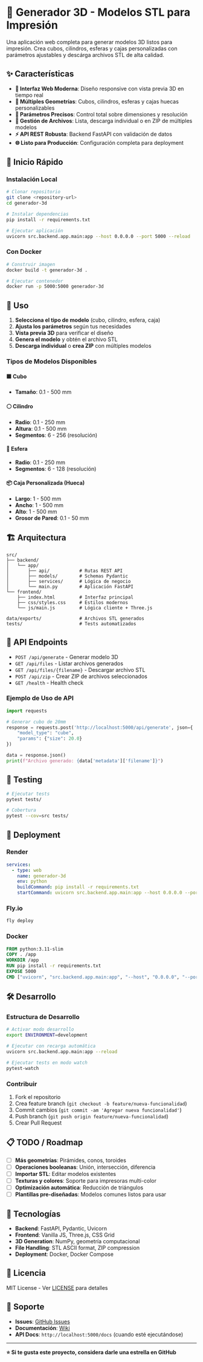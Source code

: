 # 🔧 Generador 3D - Modelos STL para Impresión

Una aplicación web completa para generar modelos 3D listos para impresión. Crea cubos, cilindros, esferas y cajas personalizadas con parámetros ajustables y descárga archivos STL de alta calidad.

## ✨ Características

- **🎯 Interfaz Web Moderna**: Diseño responsive con vista previa 3D en tiempo real
- **📐 Múltiples Geometrías**: Cubos, cilindros, esferas y cajas huecas personalizables
- **🔧 Parámetros Precisos**: Control total sobre dimensiones y resolución
- **📁 Gestión de Archivos**: Lista, descarga individual o en ZIP de múltiples modelos
- **⚡ API REST Robusta**: Backend FastAPI con validación de datos
- **🌐 Listo para Producción**: Configuración completa para deployment

## 🚀 Inicio Rápido

### Instalación Local

```bash
# Clonar repositorio
git clone <repository-url>
cd generador-3d

# Instalar dependencias
pip install -r requirements.txt

# Ejecutar aplicación
uvicorn src.backend.app.main:app --host 0.0.0.0 --port 5000 --reload
```

### Con Docker

```bash
# Construir imagen
docker build -t generador-3d .

# Ejecutar contenedor
docker run -p 5000:5000 generador-3d
```

## 📖 Uso

1. **Selecciona el tipo de modelo** (cubo, cilindro, esfera, caja)
2. **Ajusta los parámetros** según tus necesidades
3. **Vista previa 3D** para verificar el diseño
4. **Genera el modelo** y obtén el archivo STL
5. **Descarga individual** o **crea ZIP** con múltiples modelos

### Tipos de Modelos Disponibles

#### 🟦 Cubo
- **Tamaño**: 0.1 - 500 mm

#### ⚪ Cilindro
- **Radio**: 0.1 - 250 mm
- **Altura**: 0.1 - 500 mm
- **Segmentos**: 6 - 256 (resolución)

#### 🔵 Esfera
- **Radio**: 0.1 - 250 mm
- **Segmentos**: 6 - 128 (resolución)

#### 📦 Caja Personalizada (Hueca)
- **Largo**: 1 - 500 mm
- **Ancho**: 1 - 500 mm
- **Alto**: 1 - 500 mm
- **Grosor de Pared**: 0.1 - 50 mm

## 🏗️ Arquitectura

```
src/
├── backend/
│   └── app/
│       ├── api/           # Rutas REST API
│       ├── models/        # Schemas Pydantic
│       ├── services/      # Lógica de negocio
│       └── main.py        # Aplicación FastAPI
└── frontend/
    ├── index.html         # Interfaz principal
    ├── css/styles.css     # Estilos modernos
    └── js/main.js         # Lógica cliente + Three.js

data/exports/              # Archivos STL generados
tests/                     # Tests automatizados
```

## 🔌 API Endpoints

- `POST /api/generate` - Generar modelo 3D
- `GET /api/files` - Listar archivos generados
- `GET /api/files/{filename}` - Descargar archivo STL
- `POST /api/zip` - Crear ZIP de archivos seleccionados
- `GET /health` - Health check

### Ejemplo de Uso de API

```python
import requests

# Generar cubo de 20mm
response = requests.post('http://localhost:5000/api/generate', json={
    "model_type": "cube",
    "params": {"size": 20.0}
})

data = response.json()
print(f"Archivo generado: {data['metadata']['filename']}")
```

## 🧪 Testing

```bash
# Ejecutar tests
pytest tests/

# Cobertura
pytest --cov=src tests/
```

## 🐳 Deployment

### Render

```yaml
services:
  - type: web
    name: generador-3d
    env: python
    buildCommand: pip install -r requirements.txt
    startCommand: uvicorn src.backend.app.main:app --host 0.0.0.0 --port $PORT
```

### Fly.io

```bash
fly deploy
```

### Docker

```dockerfile
FROM python:3.11-slim
COPY . /app
WORKDIR /app
RUN pip install -r requirements.txt
EXPOSE 5000
CMD ["uvicorn", "src.backend.app.main:app", "--host", "0.0.0.0", "--port", "5000"]
```

## 🛠️ Desarrollo

### Estructura de Desarrollo

```bash
# Activar modo desarrollo
export ENVIRONMENT=development

# Ejecutar con recarga automática
uvicorn src.backend.app.main:app --reload

# Ejecutar tests en modo watch
pytest-watch
```

### Contribuir

1. Fork el repositorio
2. Crea feature branch (`git checkout -b feature/nueva-funcionalidad`)
3. Commit cambios (`git commit -am 'Agregar nueva funcionalidad'`)
4. Push branch (`git push origin feature/nueva-funcionalidad`)
5. Crear Pull Request

## 📋 TODO / Roadmap

- [ ] **Más geometrías**: Pirámides, conos, toroides
- [ ] **Operaciones booleanas**: Unión, intersección, diferencia
- [ ] **Importar STL**: Editar modelos existentes
- [ ] **Texturas y colores**: Soporte para impresoras multi-color
- [ ] **Optimización automática**: Reducción de triángulos
- [ ] **Plantillas pre-diseñadas**: Modelos comunes listos para usar

## 🔧 Tecnologías

- **Backend**: FastAPI, Pydantic, Uvicorn
- **Frontend**: Vanilla JS, Three.js, CSS Grid
- **3D Generation**: NumPy, geometría computacional
- **File Handling**: STL ASCII format, ZIP compression
- **Deployment**: Docker, Docker Compose

## 📝 Licencia

MIT License - Ver [LICENSE](LICENSE) para detalles

## 🤝 Soporte

- **Issues**: [GitHub Issues](../../issues)
- **Documentación**: [Wiki](../../wiki)
- **API Docs**: `http://localhost:5000/docs` (cuando esté ejecutándose)

---

**⭐ Si te gusta este proyecto, considera darle una estrella en GitHub**